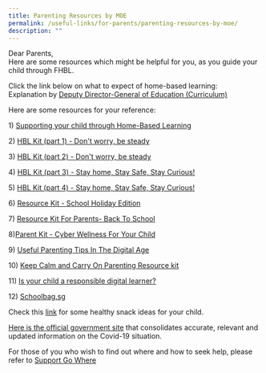 ```yaml
---
title: Parenting Resources by MOE
permalink: /useful-links/for-parents/parenting-resources-by-moe/
description: ""
---
```



Dear Parents,  
Here are some resources which might be helpful for you, as you guide your child through FHBL.   
  
Click the link below on what to expect of home-based learning:  
Explanation by [Deputy Director-General of Education (Curriculum)](https://www.youtube.com/watch?v=E9t53lZw_rg&feature=youtu.be)   
  
Here are some resources for your reference:   
  
1) [Supporting your child through Home-Based Learning](/files/Useful%20Links/For%20Parents/Parent%20Kit_Supporting%20your%20child%20during%20Full%20HBL.pdf)

2) [HBL Kit (part 1) - Don't worry, be steady](/files/Useful%20Links/For%20Parents/resource-kit---hbl-(part-1).pdf)

3) [HBL Kit (part 2) - Don't worry, be steady](/files/Useful%20Links/For%20Parents/resource-kit---hbl-(part-2).pdf)

4) [HBL Kit (part 3) - Stay home, Stay Safe, Stay Curious!](/files/Useful%20Links/For%20Parents/resource-kit---hbl-(part-3).pdf)

5) [HBL Kit (part 4) - Stay home, Stay Safe, Stay Curious!](/files/Useful%20Links/For%20Parents/Resource%20Kit%20-%20HBL%20(Part%204).pdf)

6) [Resource Kit - School Holiday Edition](/files/Useful%20Links/For%20Parents/Resource%20Kit%20-%20School%20Holiday%20Edition.pdf)

7) [Resource Kit For Parents- Back To School](/files/Useful%20Links/For%20Parents/Resource%20Kit%20-%20Parent%20Kit%20-%20Back%20to%20School.pdf)

8)[Parent Kit - Cyber Wellness For Your Child](/files/Useful%20Links/For%20Parents/parent-kit---cyber-wellness-for-your-child.pdf)

9) [Useful Parenting Tips In The Digital Age](https://ictconnection.moe.edu.sg/cyber-wellness/for-parents/guides-and-tips/parenting-tips)

10) [Keep Calm and Carry On Parenting Resource kit](/files/Useful%20Links/For%20Parents/Keep%20CALM%20and%20Carry%20On%20Parenting%20Resource%20Kit.pdf)

11) [Is your child a responsible digital learner?](/files/Useful%20Links/For%20Parents/Is%20your%20child%20a%20responsible%20digital%20learner.pdf)

12) [Schoolbag.sg](https://www.schoolbag.edu.sg/)

Check this [link](https://www.healthhub.sg/live-healthy/1084/healthy-snacks-for-kids) for some healthy snack ideas for your child.  
  
[Here is the official government site](https://www.gov.sg/article/covid-19-resources) that consolidates accurate, relevant and updated information on the Covid-19 situation.  
  
For those of you who wish to find out where and how to seek help, please refer to [Support Go Where](https://www.supportgowhere.gov.sg/)